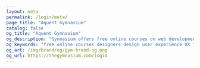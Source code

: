 ```yaml
---
layout: meta
permalink: /login/meta/
page_title: "Aquent Gymnasium"
catalog: false
og_title: "Aquent Gymnasium"
og_description: "Gymnasium offers free online courses on web development, design, user experience, and content creation."
og_keywords: "free online courses designers design user experience UX javascript node nodejs sketch wordpress drupal UI"
og_art: /img/brand/og/gym-brand-og.png
og_url: https://thegymnasium.com/login
---
```

